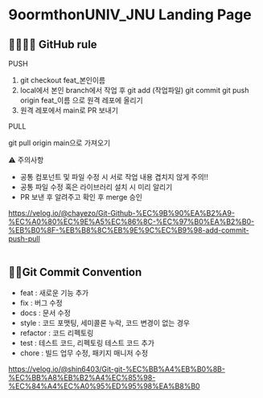 # 9oormthonUNIV_JNU Landing Page

## 🫱🏻‍🫲🏻 GitHub rule

PUSH

1. git checkout feat_본인이름
2. local에서 본인 branch에서 작업 후
git add (작업파일)
git commit
git push origin feat_이름 으로 원격 레포에 올리기
3. 원격 레포에서 main로 PR 보내기

PULL

git pull origin main으로 가져오기

⚠️ 주의사항
- 공통 컴포넌트 및 파일 수정 시 서로 작업 내용 겹치지 않게 주의!!
- 공통 파일 수정 혹은 라이브러리 설치 시 미리 알리기
- PR 보낸 후 알려주고 확인 후 merge 승인

https://velog.io/@chayezo/Git-Github-%EC%9B%90%EA%B2%A9-%EC%A0%80%EC%9E%A5%EC%86%8C-%EC%97%B0%EA%B2%B0-%EB%B0%8F-%EB%B8%8C%EB%9E%9C%EC%B9%98-add-commit-push-pull
<br></br>
## 🤙🏻Git Commit Convention

- feat : 새로운 기능 추가
- fix : 버그 수정
- docs : 문서 수정
- style : 코드 포맷팅, 세미콜론 누락, 코드 변경이 없는 경우
- refactor : 코드 리펙토링
- test : 테스트 코드, 리펙토링 테스트 코드 추가
- chore : 빌드 업무 수정, 패키지 매니저 수정

https://velog.io/@shin6403/Git-git-%EC%BB%A4%EB%B0%8B-%EC%BB%A8%EB%B2%A4%EC%85%98-%EC%84%A4%EC%A0%95%ED%95%98%EA%B8%B0
